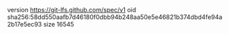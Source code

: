 version https://git-lfs.github.com/spec/v1
oid sha256:58dd550aafb7d46180f0dbb94b248aa50e5e46821b374dbd4fe94a2b17e5ec93
size 16545
